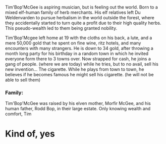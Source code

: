 Tim'Bop'McGee is aspiring musician, but is feeling out the world. Born to a mixed elf-human family of herb merchants. His elf relatives left Du Weldenvarden to pursue herbalism in the world outside the forest, where they accidentally started to turn quite a profit due to their high quality herbs. This pseudo-wealth led to them being granted nobility.

Tim'Bop'Mcgee left home at 19 with the cloths on his back, a lute, and a mere 50,000 gold that he spent on fine wine, ritz hotels, and many encounters with many strangers. He is down to 34 gold, after throwing a month long party for his birthday in a random town in which he invited everyone form there to 3 towns over. Now strapped for cash, he joins a gang of people. (where we are today) while he tries, but to no avail, sell his new invention... The cigarette. While he plays from town to town, he believes if he becomes famous he might sell his cigarette. (he will not be able to sell them)

### Family:
Tim'Bop'McGee was raised by his elven mother, Morfir McGee, and his human father, Rodd Bop, in their large estate. Only knowing wealth and comfort, Tim 

# Kind of, yes